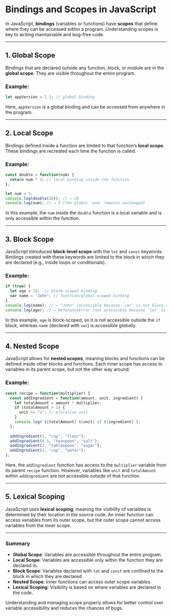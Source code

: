 # Bindings and Scopes in JavaScript

In JavaScript, **bindings** (variables or functions) have **scopes** that define where they can be accessed within a program. Understanding scopes is key to writing maintainable and bug-free code.

---

## 1. Global Scope

Bindings that are declared outside any function, block, or module are in the **global scope**. They are visible throughout the entire program.

### Example:
```javascript
let appVersion = 1.2; // global binding
```
Here, `appVersion` is a global binding and can be accessed from anywhere in the program.

---

## 2. Local Scope

Bindings defined inside a function are limited to that function’s **local scope**. These bindings are recreated each time the function is called.

### Example:
```javascript
const double = function(num) {
  return num * 2; // local binding inside the function
};

let num = 5; 
console.log(double(10)); // → 20
console.log(num); // → 5 (the global `num` remains unchanged)
```

In this example, the `num` inside the `double` function is a local variable and is only accessible within the function.

---

## 3. Block Scope

JavaScript introduced **block-level scope** with the `let` and `const` keywords. Bindings created with these keywords are limited to the block in which they are declared (e.g., inside loops or conditionals).

### Example:
```javascript
if (true) {
  let age = 25;  // block-scoped binding
  var name = "John"; // function/global-scoped binding
}
console.log(name); // → "John" (accessible because `var` is not block-scoped)
console.log(age); // → ReferenceError (not accessible because `let` is block-scoped)
```

In this example, `age` is block-scoped, so it is not accessible outside the `if` block, whereas `name` (declared with `var`) is accessible globally.

---

## 4. Nested Scope

JavaScript allows for **nested scopes**, meaning blocks and functions can be defined inside other blocks and functions. Each inner scope has access to variables in its parent scope, but not the other way around.

### Example:
```javascript
const recipe = function(multiplier) {
  const addIngredient = function(amount, unit, ingredient) {
    let totalAmount = amount * multiplier;
    if (totalAmount > 1) {
      unit += "s"; // pluralize unit
    }
    console.log(`${totalAmount} ${unit} of ${ingredient}`);
  };
  
  addIngredient(1, "cup", "flour");
  addIngredient(0.5, "teaspoon", "salt");
  addIngredient(2, "tablespoon", "sugar");
  addIngredient(1, "cup", "water");
};
```

Here, the `addIngredient` function has access to the `multiplier` variable from its parent `recipe` function. However, variables like `unit` and `totalAmount` within `addIngredient` are not accessible outside of that function.

---

## 5. Lexical Scoping

JavaScript uses **lexical scoping**, meaning the visibility of variables is determined by their location in the source code. An inner function can access variables from its outer scope, but the outer scope cannot access variables from the inner scope.

---

### Summary

- **Global Scope**: Variables are accessible throughout the entire program.
- **Local Scope**: Variables are accessible only within the function they are declared in.
- **Block Scope**: Variables declared with `let` and `const` are confined to the block in which they are declared.
- **Nested Scope**: Inner functions can access outer scope variables.
- **Lexical Scoping**: Visibility is based on where variables are declared in the code.

Understanding and managing scope properly allows for better control over variable accessibility and reduces the chances of bugs.

